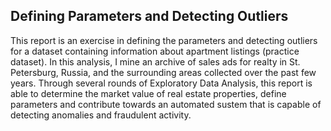 ## Defining Parameters and Detecting Outliers
This report is an exercise in defining the parameters and detecting outliers for a dataset containing information about apartment listings (practice dataset). In this analysis, I mine an archive of sales ads for realty in St. Petersburg, Russia, and the surrounding areas collected over the past few years. Through several rounds of Exploratory Data Analysis, this report is able to determine the market value of real estate properties, define parameters and contribute towards an automated sustem that is capable of detecting anomalies and fraudulent activity.
